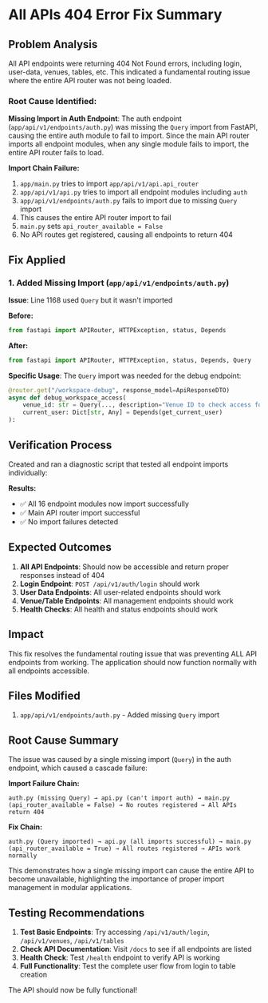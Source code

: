 # All APIs 404 Error Fix Summary

## Problem Analysis

All API endpoints were returning 404 Not Found errors, including login, user-data, venues, tables, etc. This indicated a fundamental routing issue where the entire API router was not being loaded.

### Root Cause Identified:

**Missing Import in Auth Endpoint**: The auth endpoint (`app/api/v1/endpoints/auth.py`) was missing the `Query` import from FastAPI, causing the entire auth module to fail to import. Since the main API router imports all endpoint modules, when any single module fails to import, the entire API router fails to load.

**Import Chain Failure:**
1. `app/main.py` tries to import `app/api/v1/api.api_router`
2. `app/api/v1/api.py` tries to import all endpoint modules including `auth`
3. `app/api/v1/endpoints/auth.py` fails to import due to missing `Query` import
4. This causes the entire API router import to fail
5. `main.py` sets `api_router_available = False`
6. No API routes get registered, causing all endpoints to return 404

## Fix Applied

### 1. Added Missing Import (`app/api/v1/endpoints/auth.py`)

**Issue**: Line 1168 used `Query` but it wasn't imported

**Before:**
```python
from fastapi import APIRouter, HTTPException, status, Depends
```

**After:**
```python
from fastapi import APIRouter, HTTPException, status, Depends, Query
```

**Specific Usage**: The `Query` import was needed for the debug endpoint:
```python
@router.get("/workspace-debug", response_model=ApiResponseDTO)
async def debug_workspace_access(
    venue_id: str = Query(..., description="Venue ID to check access for"),
    current_user: Dict[str, Any] = Depends(get_current_user)
):
```

## Verification Process

Created and ran a diagnostic script that tested all endpoint imports individually:

**Results:**
- ✅ All 16 endpoint modules now import successfully
- ✅ Main API router import successful
- ✅ No import failures detected

## Expected Outcomes

1. **All API Endpoints**: Should now be accessible and return proper responses instead of 404
2. **Login Endpoint**: `POST /api/v1/auth/login` should work
3. **User Data Endpoints**: All user-related endpoints should work
4. **Venue/Table Endpoints**: All management endpoints should work
5. **Health Checks**: All health and status endpoints should work

## Impact

This fix resolves the fundamental routing issue that was preventing ALL API endpoints from working. The application should now function normally with all endpoints accessible.

## Files Modified

1. `app/api/v1/endpoints/auth.py` - Added missing `Query` import

## Root Cause Summary

The issue was caused by a single missing import (`Query`) in the auth endpoint, which caused a cascade failure:

**Import Failure Chain:**
```
auth.py (missing Query) → api.py (can't import auth) → main.py (api_router_available = False) → No routes registered → All APIs return 404
```

**Fix Chain:**
```
auth.py (Query imported) → api.py (all imports successful) → main.py (api_router_available = True) → All routes registered → APIs work normally
```

This demonstrates how a single missing import can cause the entire API to become unavailable, highlighting the importance of proper import management in modular applications.

## Testing Recommendations

1. **Test Basic Endpoints**: Try accessing `/api/v1/auth/login`, `/api/v1/venues`, `/api/v1/tables`
2. **Check API Documentation**: Visit `/docs` to see if all endpoints are listed
3. **Health Check**: Test `/health` endpoint to verify API is working
4. **Full Functionality**: Test the complete user flow from login to table creation

The API should now be fully functional!